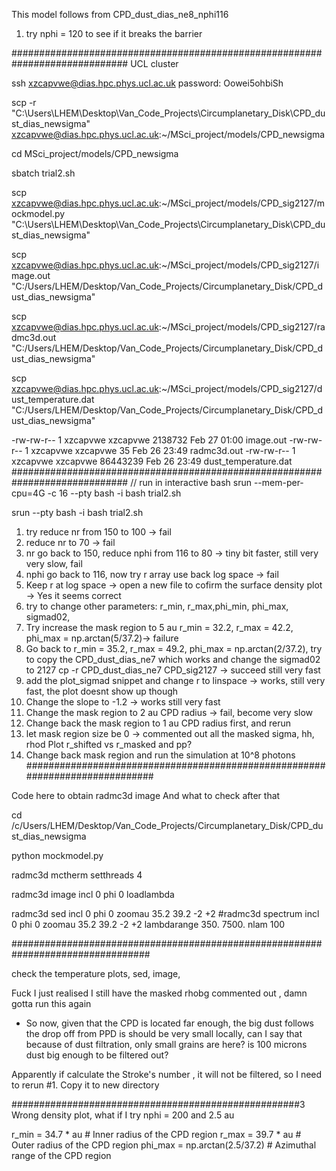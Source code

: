This model follows from CPD_dust_dias_ne8_nphi116


1. try nphi = 120 to see if it breaks the barrier

#############################################################################
UCL cluster

ssh xzcapvwe@dias.hpc.phys.ucl.ac.uk 
password:  Oowei5ohbiSh

scp -r "C:\Users\LHEM\Desktop\Van_Code_Projects\Circumplanetary_Disk\CPD_dust_dias_newsigma" xzcapvwe@dias.hpc.phys.ucl.ac.uk:~/MSci_project/models/CPD_newsigma 


cd MSci_project/models/CPD_newsigma

sbatch trial2.sh

scp  xzcapvwe@dias.hpc.phys.ucl.ac.uk:~/MSci_project/models/CPD_sig2127/mockmodel.py "C:\Users\LHEM\Desktop\Van_Code_Projects\Circumplanetary_Disk\CPD_dust_dias_newsigma" 

scp xzcapvwe@dias.hpc.phys.ucl.ac.uk:~/MSci_project/models/CPD_sig2127/image.out "C:/Users/LHEM/Desktop/Van_Code_Projects/Circumplanetary_Disk/CPD_dust_dias_newsigma"


scp xzcapvwe@dias.hpc.phys.ucl.ac.uk:~/MSci_project/models/CPD_sig2127/radmc3d.out "C:/Users/LHEM/Desktop/Van_Code_Projects/Circumplanetary_Disk/CPD_dust_dias_newsigma"


scp xzcapvwe@dias.hpc.phys.ucl.ac.uk:~/MSci_project/models/CPD_sig2127/dust_temperature.dat "C:/Users/LHEM/Desktop/Van_Code_Projects/Circumplanetary_Disk/CPD_dust_dias_newsigma"





-rw-rw-r-- 1 xzcapvwe xzcapvwe  2138732 Feb 27 01:00 image.out
-rw-rw-r-- 1 xzcapvwe xzcapvwe       35 Feb 26 23:49 radmc3d.out
-rw-rw-r-- 1 xzcapvwe xzcapvwe 86443239 Feb 26 23:49 dust_temperature.dat
#############################################################################
// run in interactive bash
srun --mem-per-cpu=4G -c 16 --pty bash -i
bash trial2.sh

srun --pty bash -i
bash trial2.sh
1. try reduce nr from 150 to 100  -> fail
2. reduce nr to 70  -> fail
3. nr go back to 150, reduce nphi from 116 to 80 -> tiny bit faster, still very very slow, fail
4. nphi go back to 116, now try r array use back log space -> fail 
5. Keep r at log space -> open a new file to cofirm the surface density plot -> Yes it seems correct
6. try to change other parameters: r_min, r_max,phi_min, phi_max, sigmad02, 
7. Try increase the mask region to 5 au 
    r_min = 32.2, r_max = 42.2, phi_max = np.arctan(5/37.2)-> failure
8. Go back to r_min = 35.2, r_max = 49.2, phi_max = np.arctan(2/37.2), try to copy the CPD_dust_dias_ne7 which works and change the sigmad02 to 2127 
    cp -r CPD_dust_dias_ne7 CPD_sig2127   -> succeed still very fast
9. add the plot_sigmad snippet and change r to linspace -> works, still very fast, the plot doesnt show up though
10. Change the slope to -1.2  -> works still very fast
11. Change the mask region to 2 au CPD radius -> fail, become very slow
12. Change back the mask region to 1 au CPD radius first, and rerun 
13. let mask region size be 0 -> commented out all the masked sigma, hh, rhod
Plot r_shifted vs r_masked and pp?
14. Change back mask region and run the simulation at 10^8 photons
#############################################################################

Code here to obtain radmc3d image
And what to check after that


cd /c/Users/LHEM/Desktop/Van_Code_Projects/Circumplanetary_Disk/CPD_dust_dias_newsigma

python mockmodel.py

radmc3d mctherm setthreads 4

radmc3d image incl 0 phi 0 loadlambda

radmc3d sed incl 0 phi 0 zoomau 35.2 39.2 -2 +2
#radmc3d spectrum incl 0 phi 0 zoomau 35.2 39.2 -2 +2 lambdarange 350. 7500. nlam 100

#################################################################################

check the temperature plots, sed, image, 


Fuck I just realised I still have the masked rhobg commented out , damn  gotta run this again
- So now, given that the CPD is located far enough, the big dust follows the drop off from PPD is should be very small locally, can I say that because of dust filtration, only small grains are here? is 100 microns dust big enough to be filtered out?

Apparently if calculate the Stroke's number , it will not be filtered, so I need to rerun
#1. Copy it to new directory



####################################################3
Wrong density plot,  what if I try nphi = 200 and 2.5 au 

r_min = 34.7 * au  # Inner radius of the CPD region
r_max = 39.7 * au  # Outer radius of the CPD region
phi_max = np.arctan(2.5/37.2) # Azimuthal range of the CPD region